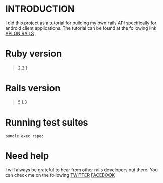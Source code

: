 # INTRODUCTION
I did this project as a tutorial for building my own rails API specifically for
android client applications.
The tutorial can be found at the following link
[API ON RAILS](http://apionrails.icalialabs.com/book/)

# Ruby version
> 2.3.1

# Rails version
> 5.1.3

# Running test suites
`bundle exec rspec`

# Need help
I will always be grateful to hear from other rails developers out there.
You can check me on the following
[TWITTER](https://twitter.com/emmanuel_mtali)
[FACEBOOK](https://www.facebook.com/emmanuel.mtali.1)
